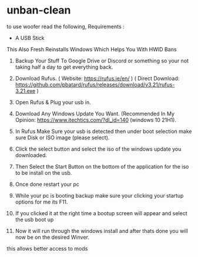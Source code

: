 # unban-clean
to use woofer read the following,
Requirements : 
- A USB Stick 

This Also Fresh Reinstalls Windows Which Helps You With HWID Bans

1) Backup Your Stuff To Google Drive or Discord or something so your not taking half a day to get everything back.

2) Download Rufus.
( Website: https://rufus.ie/en/ )
( Direct Download: https://github.com/pbatard/rufus/releases/download/v3.21/rufus-3.21.exe )

3) Open Rufus & Plug your usb in.

4) Download Any Windows Update You Want.
(Recommended In My Opinion: https://www.itechtics.com/?dl_id=140 (windows 10 21H1).

5) In Rufus Make Sure your usb is detected then under boot selection make sure Disk or ISO image (please select).

6) Click the select button and select the iso of the windows update you downloaded.

7) Then Select the Start Button on the bottom of the application for the iso to be install on the usb.

8) Once done restart your pc

9) While your pc is booting backup make sure your clicking your startup options for me its F11.

10) If you clicked it at the right time a bootup screen will appear and select the usb boot up

11) Now it will run through the windows install and after thats done you will now be on the desired Winver.

this allows better access to mods
